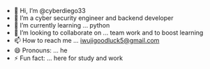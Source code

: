 - 👋 Hi, I’m @cyberdiego33
- 👀 I’m a cyber security engineer and backend developer
- 🌱 I’m currently learning ... python
- 💞️ I’m looking to collaborate on ... team work and to boost learning
- 📫 How to reach me ... iwujigoodluck5@gmail.com
- 😄 Pronouns: ... he
- ⚡ Fun fact: ... here for study and work

<!---
cyberdiego33/cyberdiego33 is a ✨ special ✨ repository because its `README.md` (this file) appears on your GitHub profile.
You can click the Preview link to take a look at your changes.
--->
